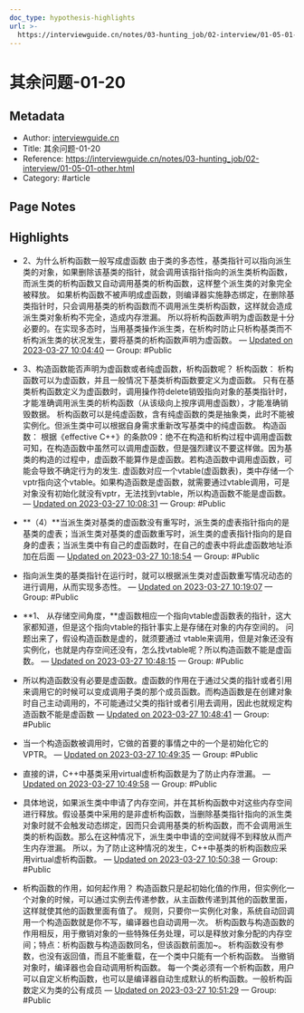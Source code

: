 ```yaml
---
doc_type: hypothesis-highlights
url: >-
  https://interviewguide.cn/notes/03-hunting_job/02-interview/01-05-01-other.html
---
```


# 其余问题-01-20

## Metadata
- Author: [interviewguide.cn]()
- Title: 其余问题-01-20
- Reference: https://interviewguide.cn/notes/03-hunting_job/02-interview/01-05-01-other.html
- Category: #article

## Page Notes
## Highlights
- 2、为什么析构函数一般写成虚函数 由于类的多态性，基类指针可以指向派生类的对象，如果删除该基类的指针，就会调用该指针指向的派生类析构函数，而派生类的析构函数又自动调用基类的析构函数，这样整个派生类的对象完全被释放。 如果析构函数不被声明成虚函数，则编译器实施静态绑定，在删除基类指针时，只会调用基类的析构函数而不调用派生类析构函数，这样就会造成派生类对象析构不完全，造成内存泄漏。 所以将析构函数声明为虚函数是十分必要的。在实现多态时，当用基类操作派生类，在析构时防止只析构基类而不析构派生类的状况发生，要将基类的析构函数声明为虚函数。 — [Updated on 2023-03-27 10:04:40](https://hyp.is/u6QeHsxDEe2p5zfLrVdpXg/interviewguide.cn/notes/03-hunting_job/02-interview/01-05-01-other.html) — Group: #Public

- 3、构造函数能否声明为虚函数或者纯虚函数，析构函数呢？ 析构函数： 析构函数可以为虚函数，并且一般情况下基类析构函数要定义为虚函数。 只有在基类析构函数定义为虚函数时，调用操作符delete销毁指向对象的基类指针时，才能准确调用派生类的析构函数（从该级向上按序调用虚函数），才能准确销毁数据。 析构函数可以是纯虚函数，含有纯虚函数的类是抽象类，此时不能被实例化。但派生类中可以根据自身需求重新改写基类中的纯虚函数。 构造函数： 根据《effective C++》的条款09：绝不在构造和析构过程中调用虚函数可知，在构造函数中虽然可以调用虚函数，但是强烈建议不要这样做。因为基类的构造的过程中，虚函数不能算作是虚函数。若构造函数中调用虚函数，可能会导致不确定行为的发生. 虚函数对应一个vtable(虚函数表)，类中存储一个vptr指向这个vtable。如果构造函数是虚函数，就需要通过vtable调用，可是对象没有初始化就没有vptr，无法找到vtable，所以构造函数不能是虚函数。 — [Updated on 2023-03-27 10:08:31](https://hyp.is/ReHxAMxEEe21jl8JU5TegQ/interviewguide.cn/notes/03-hunting_job/02-interview/01-05-01-other.html) — Group: #Public

- **（4）**当派生类对基类的虚函数没有重写时，派生类的虚表指针指向的是基类的虚表；当派生类对基类的虚函数重写时，派生类的虚表指针指向的是自身的虚表；当派生类中有自己的虚函数时，在自己的虚表中将此虚函数地址添加在后面 — [Updated on 2023-03-27 10:18:54](https://hyp.is/uQsQDMxFEe2yuIsGP8aKng/interviewguide.cn/notes/03-hunting_job/02-interview/01-05-01-other.html) — Group: #Public

- 指向派生类的基类指针在运行时，就可以根据派生类对虚函数重写情况动态的进行调用，从而实现多态性。 — [Updated on 2023-03-27 10:19:07](https://hyp.is/wO4UrsxFEe2UryP3oIqX8A/interviewguide.cn/notes/03-hunting_job/02-interview/01-05-01-other.html) — Group: #Public

- **1、 从存储空间角度，**虚函数相应一个指向vtable虚函数表的指针，这大家都知道，但是这个指向vtable的指针事实上是存储在对象的内存空间的。 问题出来了，假设构造函数是虚的，就须要通过 vtable来调用，但是对象还没有实例化，也就是内存空间还没有，怎么找vtable呢？所以构造函数不能是虚函数。 — [Updated on 2023-03-27 10:48:15](https://hyp.is/0sqTYMxJEe2yyQed_01JHg/interviewguide.cn/notes/03-hunting_job/02-interview/01-05-01-other.html) — Group: #Public

- 所以构造函数没有必要是虚函数。虚函数的作用在于通过父类的指针或者引用来调用它的时候可以变成调用子类的那个成员函数。而构造函数是在创建对象时自己主动调用的，不可能通过父类的指针或者引用去调用，因此也就规定构造函数不能是虚函数 — [Updated on 2023-03-27 10:48:41](https://hyp.is/4fXnQMxJEe2zoyuiutyZMA/interviewguide.cn/notes/03-hunting_job/02-interview/01-05-01-other.html) — Group: #Public

- 当一个构造函数被调用时，它做的首要的事情之中的一个是初始化它的VPTR。 — [Updated on 2023-03-27 10:49:35](https://hyp.is/Af2z9sxKEe27cbuZrr0c5w/interviewguide.cn/notes/03-hunting_job/02-interview/01-05-01-other.html) — Group: #Public

- 直接的讲，C++中基类采用virtual虚析构函数是为了防止内存泄漏。 — [Updated on 2023-03-27 10:49:58](https://hyp.is/D8BTQMxKEe2wW8_WQDi04Q/interviewguide.cn/notes/03-hunting_job/02-interview/01-05-01-other.html) — Group: #Public

- 具体地说，如果派生类中申请了内存空间，并在其析构函数中对这些内存空间进行释放。假设基类中采用的是非虚析构函数，当删除基类指针指向的派生类对象时就不会触发动态绑定，因而只会调用基类的析构函数，而不会调用派生类的析构函数。那么在这种情况下，派生类中申请的空间就得不到释放从而产生内存泄漏。 所以，为了防止这种情况的发生，C++中基类的析构函数应采用virtual虚析构函数。 — [Updated on 2023-03-27 10:50:38](https://hyp.is/J68KRsxKEe29OW9PI5Dk0Q/interviewguide.cn/notes/03-hunting_job/02-interview/01-05-01-other.html) — Group: #Public

- 析构函数的作用，如何起作用？ 构造函数只是起初始化值的作用，但实例化一个对象的时候，可以通过实例去传递参数，从主函数传递到其他的函数里面，这样就使其他的函数里面有值了。 规则，只要你一实例化对象，系统自动回调用一个构造函数就是你不写，编译器也自动调用一次。 析构函数与构造函数的作用相反，用于撤销对象的一些特殊任务处理，可以是释放对象分配的内存空间；特点：析构函数与构造函数同名，但该函数前面加~。 析构函数没有参数，也没有返回值，而且不能重载，在一个类中只能有一个析构函数。 当撤销对象时，编译器也会自动调用析构函数。 每一个类必须有一个析构函数，用户可以自定义析构函数，也可以是编译器自动生成默认的析构函数。一般析构函数定义为类的公有成员 — [Updated on 2023-03-27 10:51:29](https://hyp.is/RlxDPMxKEe2Ymk9DHllXug/interviewguide.cn/notes/03-hunting_job/02-interview/01-05-01-other.html) — Group: #Public



